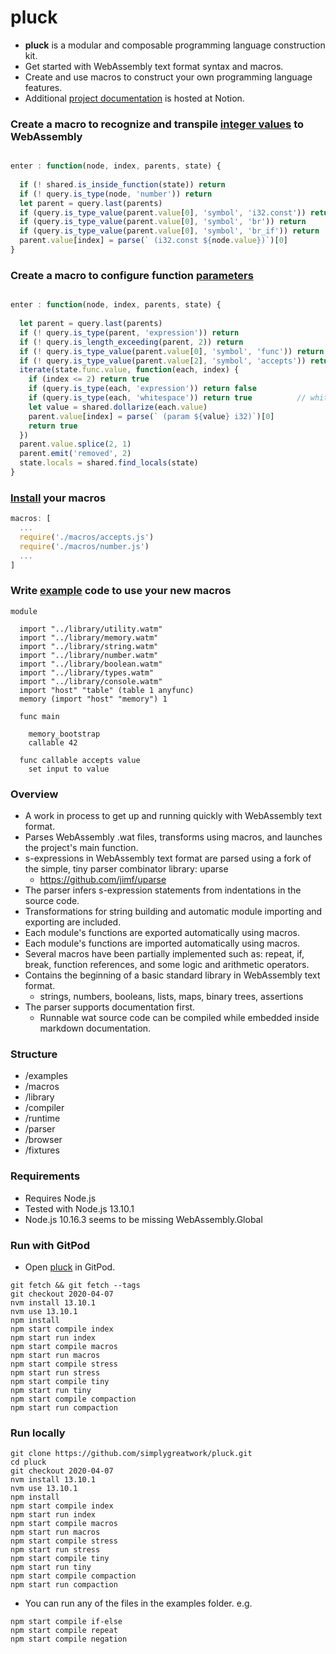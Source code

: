 
# pluck

- **pluck** is a modular and composable programming language construction kit.
- Get started with WebAssembly text format syntax and macros.
- Create and use macros to construct your own programming language features.
- Additional [project documentation](https://www.notion.so/pluck-ad6047f9dd6e4c2dbadd89c69c6914fd) is hosted at Notion.

### Create a macro to recognize and transpile [integer values](/macros/number.js) to WebAssembly
```javascript

enter : function(node, index, parents, state) {
  
  if (! shared.is_inside_function(state)) return
  if (! query.is_type(node, 'number')) return
  let parent = query.last(parents)
  if (query.is_type_value(parent.value[0], 'symbol', 'i32.const')) return
  if (query.is_type_value(parent.value[0], 'symbol', 'br')) return
  if (query.is_type_value(parent.value[0], 'symbol', 'br_if')) return
  parent.value[index] = parse(` (i32.const ${node.value})`)[0]
}
```

### Create a macro to configure function [parameters](/macros/accepts.js)
```javascript

enter : function(node, index, parents, state) {
  
  let parent = query.last(parents)
  if (! query.is_type(parent, 'expression')) return
  if (! query.is_length_exceeding(parent, 2)) return
  if (! query.is_type_value(parent.value[0], 'symbol', 'func')) return
  if (! query.is_type_value(parent.value[2], 'symbol', 'accepts')) return
  iterate(state.func.value, function(each, index) {
    if (index <= 2) return true
    if (query.is_type(each, 'expression')) return false
    if (query.is_type(each, 'whitespace')) return true			// whitespace should be folded already but encountered an issue anyway
    let value = shared.dollarize(each.value)
    parent.value[index] = parse(` (param ${value} i32)`)[0]
    return true
  })
  parent.value.splice(2, 1)
  parent.emit('removed', 2)
  state.locals = shared.find_locals(state)
}
```

### [Install](/compiler/config.js) your macros

```javascript
macros: [
  ...
  require('./macros/accepts.js')
  require('./macros/number.js')
  ...
]
```

### Write [example](/examples/demo.wat.watm) code to use your new macros

```wat
module
  
  import "../library/utility.watm"
  import "../library/memory.watm"
  import "../library/string.watm"
  import "../library/number.watm"
  import "../library/boolean.watm"
  import "../library/types.watm"
  import "../library/console.watm"
  import "host" "table" (table 1 anyfunc)
  memory (import "host" "memory") 1
  
  func main
    
    memory_bootstrap
    callable 42
    
  func callable accepts value
    set input to value
```

### Overview

- A work in process to get up and running quickly with WebAssembly text format.
- Parses WebAssembly .wat files, transforms using macros, and launches the project's main function.
- s-expressions in WebAssembly text format are parsed using a fork of the simple, tiny parser combinator library: uparse
  - https://github.com/jimf/uparse
- The parser infers s-expression statements from indentations in the source code.
- Transformations for string building and automatic module importing and exporting are included.
- Each module's functions are exported automatically using macros.
- Each module's functions are imported automatically using macros.
- Several macros have been partially implemented such as: repeat, if, break, function references, and some logic and arithmetic operators.
- Contains the beginning of a basic standard library in WebAssembly text format.
  - strings, numbers, booleans, lists, maps, binary trees, assertions
- The parser supports documentation first.
  - Runnable wat source code can be compiled while embedded inside markdown documentation.

### Structure

- /examples
- /macros
- /library
- /compiler
- /runtime
- /parser
- /browser
- /fixtures

### Requirements

- Requires Node.js
- Tested with Node.js 13.10.1
- Node.js 10.16.3 seems to be missing WebAssembly.Global

### Run with GitPod

- Open [pluck](https://gitpod.io/#https://github.com/simplygreatwork/pluck) in GitPod.

```
git fetch && git fetch --tags
git checkout 2020-04-07
nvm install 13.10.1
nvm use 13.10.1
npm install
npm start compile index
npm start run index
npm start compile macros
npm start run macros
npm start compile stress
npm start run stress
npm start compile tiny
npm start run tiny
npm start compile compaction
npm start run compaction
```

### Run locally
```
git clone https://github.com/simplygreatwork/pluck.git
cd pluck
git checkout 2020-04-07
nvm install 13.10.1
nvm use 13.10.1
npm install
npm start compile index
npm start run index
npm start compile macros
npm start run macros
npm start compile stress
npm start run stress
npm start compile tiny
npm start run tiny
npm start compile compaction
npm start run compaction
```

- You can run any of the files in the examples folder. e.g.
```
npm start compile if-else
npm start compile repeat
npm start compile negation
```
